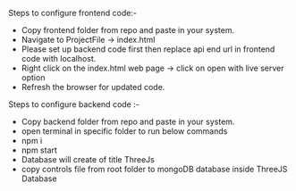 Steps to configure frontend code:-

* Copy frontend folder from repo and paste in your system.
* Navigate to ProjectFile -> index.html
* Please set up backend code first then replace api end url in frontend code with localhost.
* Right click on the index.html web page -> click on open with live server option
* Refresh the browser for updated code.

Steps to configure backend code :-

* Copy backend folder from repo and paste in your system.
* open terminal in specific folder to run below commands
* npm i
* npm start
* Database will create of title ThreeJs
* copy controls file from root folder to mongoDB database inside ThreeJS Database
